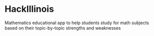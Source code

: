 HackIllinois
============

Mathematics educational app to help students study for math subjects based on their topic-by-topic strengths and weaknesses
